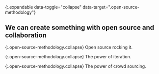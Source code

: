 {:.expandable data-toggle="collapse" data-target=".open-source-methodology"}
## We can create something with open source and collaboration

{:.open-source-methodology.collapse}
Open source rocking it.

{:.open-source-methodology.collapse}
The power of iteration.

{:.open-source-methodology.collapse}
The power of crowd sourcing.
